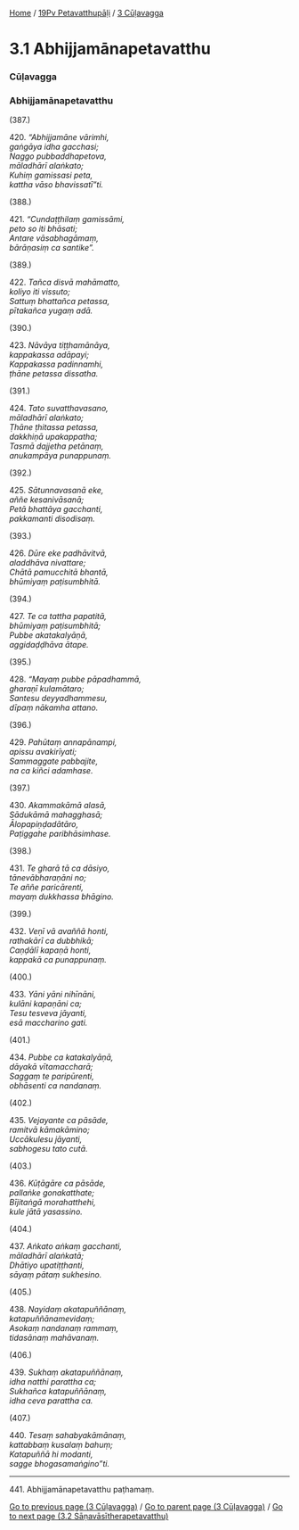 
[Home](/) / [19Pv Petavatthupāḷi](../../19Pv.md) / [3 Cūḷavagga](../3.md)

# 3.1 Abhijjamānapetavatthu

### Cūḷavagga

### Abhijjamānapetavatthu

(387.)

420\. _“Abhijjamāne vārimhi,_  
_gaṅgāya idha gacchasi;_  
_Naggo pubbaddhapetova,_  
_māladhārī alaṅkato;_  
_Kuhiṃ gamissasi peta,_  
_kattha vāso bhavissatī”ti._  


(388.)

421\. _“Cundaṭṭhilaṃ gamissāmi,_  
_peto so iti bhāsati;_  
_Antare vāsabhagāmaṃ,_  
_bārāṇasiṃ ca santike”._  


(389.)

422\. _Tañca disvā mahāmatto,_  
_koliyo iti vissuto;_  
_Sattuṃ bhattañca petassa,_  
_pītakañca yugaṃ adā._  


(390.)

423\. _Nāvāya tiṭṭhamānāya,_  
_kappakassa adāpayi;_  
_Kappakassa padinnamhi,_  
_ṭhāne petassa dissatha._  


(391.)

424\. _Tato suvatthavasano,_  
_māladhārī alaṅkato;_  
_Ṭhāne ṭhitassa petassa,_  
_dakkhiṇā upakappatha;_  
_Tasmā dajjetha petānaṃ,_  
_anukampāya punappunaṃ._  


(392.)

425\. _Sātunnavasanā eke,_  
_aññe kesanivāsanā;_  
_Petā bhattāya gacchanti,_  
_pakkamanti disodisaṃ._  


(393.)

426\. _Dūre eke padhāvitvā,_  
_aladdhāva nivattare;_  
_Chātā pamucchitā bhantā,_  
_bhūmiyaṃ paṭisumbhitā._  


(394.)

427\. _Te ca tattha papatitā,_  
_bhūmiyaṃ paṭisumbhitā;_  
_Pubbe akatakalyāṇā,_  
_aggidaḍḍhāva ātape._  


(395.)

428\. _“Mayaṃ pubbe pāpadhammā,_  
_gharaṇī kulamātaro;_  
_Santesu deyyadhammesu,_  
_dīpaṃ nākamha attano._  


(396.)

429\. _Pahūtaṃ annapānampi,_  
_apissu avakirīyati;_  
_Sammaggate pabbajite,_  
_na ca kiñci adamhase._  


(397.)

430\. _Akammakāmā alasā,_  
_Sādukāmā mahagghasā;_  
_Ālopapiṇḍadātāro,_  
_Paṭiggahe paribhāsimhase._  


(398.)

431\. _Te gharā tā ca dāsiyo,_  
_tānevābharaṇāni no;_  
_Te aññe paricārenti,_  
_mayaṃ dukkhassa bhāgino._  


(399.)

432\. _Veṇī vā avaññā honti,_  
_rathakārī ca dubbhikā;_  
_Caṇḍālī kapaṇā honti,_  
_kappakā ca punappunaṃ._  


(400.)

433\. _Yāni yāni nihīnāni,_  
_kulāni kapaṇāni ca;_  
_Tesu tesveva jāyanti,_  
_esā maccharino gati._  


(401.)

434\. _Pubbe ca katakalyāṇā,_  
_dāyakā vītamaccharā;_  
_Saggaṃ te paripūrenti,_  
_obhāsenti ca nandanaṃ._  


(402.)

435\. _Vejayante ca pāsāde,_  
_ramitvā kāmakāmino;_  
_Uccākulesu jāyanti,_  
_sabhogesu tato cutā._  


(403.)

436\. _Kūṭāgāre ca pāsāde,_  
_pallaṅke gonakatthate;_  
_Bījitaṅgā morahatthehi,_  
_kule jātā yasassino._  


(404.)

437\. _Aṅkato aṅkaṃ gacchanti,_  
_māladhārī alaṅkatā;_  
_Dhātiyo upatiṭṭhanti,_  
_sāyaṃ pātaṃ sukhesino._  


(405.)

438\. _Nayidaṃ akatapuññānaṃ,_  
_katapuññānamevidaṃ;_  
_Asokaṃ nandanaṃ rammaṃ,_  
_tidasānaṃ mahāvanaṃ._  


(406.)

439\. _Sukhaṃ akatapuññānaṃ,_  
_idha natthi parattha ca;_  
_Sukhañca katapuññānaṃ,_  
_idha ceva parattha ca._  


(407.)

440\. _Tesaṃ sahabyakāmānaṃ,_  
_kattabbaṃ kusalaṃ bahuṃ;_  
_Katapuññā hi modanti,_  
_sagge bhogasamaṅgino”ti._  


---

441\. Abhijjamānapetavatthu paṭhamaṃ.



[Go to previous page (3 Cūḷavagga)](../3.md) / [Go to parent page (3 Cūḷavagga)](../3.md) / [Go to next page (3.2 Sāṇavāsītherapetavatthu)](3.2.md)


